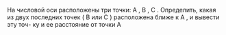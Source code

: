  На числовой оси расположены три точки: A , B , C . Определить, какая из
 двух последних точек ( B или C ) расположена ближе к A , и вывести эту точ-
 ку и ее расстояние от точки A
